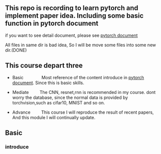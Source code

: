 ## This repo is recording to learn pytorch and implement paper idea. Including some basic function in pytorch document
if you want to see detail document, please see [pytorch document](https://pytorch.org/docs/stable/index.html)

All files in same dir is bad idea, So I will be move some files into some new dir.(DONE)

## This course depart three
- Basic   &nbsp;  &nbsp;   &nbsp;  &nbsp;  &nbsp;  &nbsp;  &nbsp;  Most reference of the content introduce in [pytorch document](https://pytorch.org/docs/stable/index.html). Since this is basic skills.
- Mediate     &nbsp;  &nbsp;  &nbsp;  &nbsp;      The CNN, resnet,rnn is recommended in my course. dont worry the database, since  the normal data is provided by torchvision,such as cifar10, MNIST and so on.

- Advance  &nbsp;  &nbsp;  &nbsp;  &nbsp;       This course I will reproduce the result of recent papers, And this module I will continually update.

## Basic 
### introduce

## 
